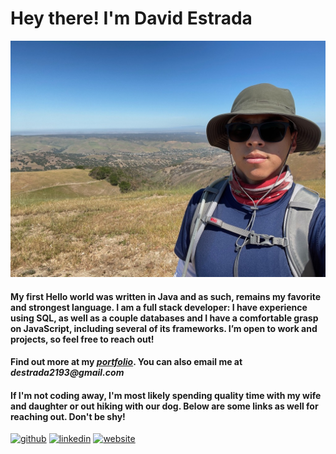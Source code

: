 # Hey there! I'm David Estrada

![Paddling](/images/hiking3.jpeg)

#### My first Hello world was written in Java and as such, remains my favorite and strongest language. I am a full stack developer: I have experience using SQL, as well as a couple databases and I have a comfortable grasp on JavaScript, including several of its frameworks. I’m open to work and projects, so feel free to reach out!

#### Find out more at my [_portfolio_](https://dave-estrada.com/). You can also email me at _destrada2193@gmail.com_

#### If I'm not coding away, I'm most likely spending quality time with my wife and daughter or out hiking with our dog. Below are some links as well for reaching out. Don't be shy!

[<img src='https://cdn.jsdelivr.net/npm/simple-icons@3.0.1/icons/github.svg' alt='github' height='40'>](https://github.com/David-EstradaSD) [<img src='https://cdn.jsdelivr.net/npm/simple-icons@3.0.1/icons/linkedin.svg' alt='linkedin' height='40'>](https://www.linkedin.com/in/https://www.linkedin.com/in/dave-estrada//)  [<img src='https://cdn.jsdelivr.net/npm/simple-icons@3.0.1/icons/icloud.svg' alt='website' height='40'>](https://dave-estrada.com/)  

<!-- [![David's GitHub stats](https://github-readme-stats.vercel.app/api?username=David-EstradaSD&theme=tokyonight&show_icons=true)](https://github.com/David-EstradaSD/github-readme-stats) -->
